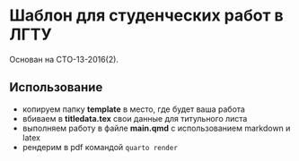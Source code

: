 # Шаблон для студенческих работ в ЛГТУ
Основан на СТО-13-2016(2).

## Использование
- копируем папку **template** в место, где будет ваша работа
- вбиваем в **titledata.tex** свои данные для титульного листа
- выполняем работу в файле **main.qmd** с использованием markdown и latex
- рендерим в pdf командой `quarto render`